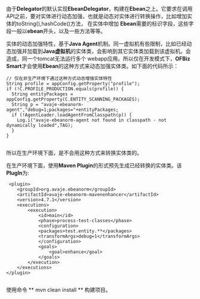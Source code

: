由于**Delegator**的默认实现**EbeanDelegator**，构建在**Ebean**之上。它要求在调用API之前，要对实体进行动态加强，也就是动态对实体进行转换操作，比如增加实体的toString(),hashCode()方法，
在实体中增加 **Ebean**需要的标识字段，这些字段一般以**ebean**开头，以及一些方法等等。

实体的动态加强特性，基于**Java Agent**机制。同一虚拟机有些限制，比如已经动态加强并加载到**Java虚拟机**的实体类，会影响到其它实体类加载到该虚拟机。会造成，同一个tomcat无法运行多个 webapp应用。所以仅在开发模式下，**OFBiz Smart**才会使用**Ebean**的这种方式来动态加强实体类。如下面的代码所示：

```
// 仅在非生产环境下通过这种方式动态增强实体特性
String profile = appConfig.getProperty("profile");
if (!C.PROFILE_PRODUCTION.equals(profile)) {
  String entityPackages = appConfig.getProperty(C.ENTITY_SCANNING_PACKAGES);
  String p = "avaje-ebeanorm-agent","debug=1;packages="+entityPackages;
  if (!AgentLoader.loadAgentFromClasspath(p)) {
    Log.i("avaje-ebeanorm-agent not found in classpath - not dynamically loaded",TAG);
  }
}
    
``` 

所以在生产环境下面，是不会用这种方式来转换实体类的。

在生产环境下面，使用**Maven Plugin**的形式预先生成已经转换的实体类。该**PlugIn**为:

```
 <plugin>
    <groupId>org.avaje.ebeanorm</groupId>
	<artifactId>avaje-ebeanorm-mavenenhancer</artifactId>
	<version>4.7.1</version>
	<executions>
		<execution>
			<id>main</id>
			<phase>process-test-classes</phase>
			<configuration>
			<packages>test.entity.**</packages>
			<transformArgs>debug=1</transformArgs>
			</configuration>
			<goals>
				<goal>enhance</goal>
			</goals>
		</execution>
	</executions>
</plugin>
			
```

使用命令 ** mvn clean install ** 构建项目。